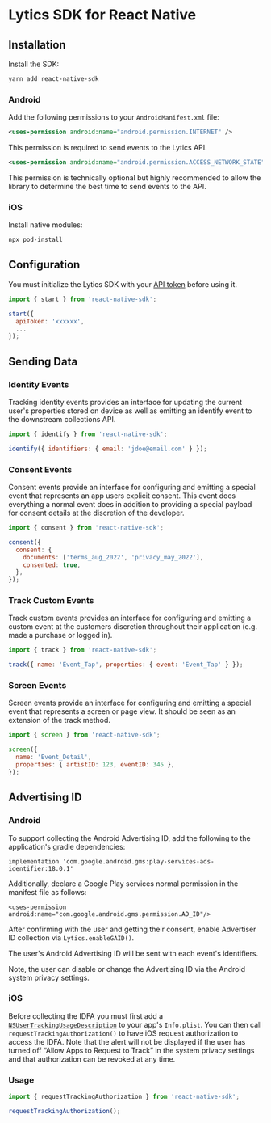 # Lytics SDK for React Native

## Installation

Install the SDK:

```sh
yarn add react-native-sdk
```

### Android

Add the following permissions to your `AndroidManifest.xml` file:

```xml
<uses-permission android:name="android.permission.INTERNET" />
```

This permission is required to send events to the Lytics API.

```xml
<uses-permission android:name="android.permission.ACCESS_NETWORK_STATE" />
```

This permission is technically optional but highly recommended to allow the library to determine the best time to send events to the API.

### iOS

Install native modules:

```sh
npx pod-install
```

## Configuration

You must initialize the Lytics SDK with your [API token](https://learn.lytics.com/documentation/product/features/account-management/managing-api-tokens) before using it.

```jsx
import { start } from 'react-native-sdk';

start({
  apiToken: 'xxxxxx',
  ...
});
```

## Sending Data

### Identity Events

Tracking identity events provides an interface for updating the current user's properties stored on device as well as emitting an identify event to the downstream collections API.

```jsx
import { identify } from 'react-native-sdk';

identify({ identifiers: { email: 'jdoe@email.com' } });
```

### Consent Events

Consent events provide an interface for configuring and emitting a special event that represents an app users explicit consent. This event does everything a normal event does in addition to providing a special payload for consent details at the discretion of the developer.

```jsx
import { consent } from 'react-native-sdk';

consent({
  consent: {
    documents: ['terms_aug_2022', 'privacy_may_2022'],
    consented: true,
  },
});
```

### Track Custom Events

Track custom events provides an interface for configuring and emitting a custom event at the customers discretion throughout their application (e.g. made a purchase or logged in).

```jsx
import { track } from 'react-native-sdk';

track({ name: 'Event_Tap', properties: { event: 'Event_Tap' } });
```

### Screen Events

Screen events provide an interface for configuring and emitting a special event that represents a screen or page view. It should be seen as an extension of the track method.

```jsx
import { screen } from 'react-native-sdk';

screen({
  name: 'Event_Detail',
  properties: { artistID: 123, eventID: 345 },
});
```

## Advertising ID

### Android

To support collecting the Android Advertising ID, add the following to the application's gradle dependencies:

`implementation 'com.google.android.gms:play-services-ads-identifier:18.0.1'`

Additionally, declare a Google Play services normal permission in the manifest file as follows:

`<uses-permission android:name="com.google.android.gms.permission.AD_ID"/>`

After confirming with the user and getting their consent, enable Advertiser ID collection via `Lytics.enableGAID()`.

The user's Android Advertising ID will be sent with each event's identifiers.

Note, the user can disable or change the Advertising ID via the Android system privacy settings.

### iOS

Before collecting the IDFA you must first add a [`NSUserTrackingUsageDescription`](https://developer.apple.com/documentation/bundleresources/information_property_list/nsusertrackingusagedescription) to your app's `Info.plist`. You can then call `requestTrackingAuthorization()` to have iOS request authorization to access the IDFA. Note that the alert will not be displayed if the user has turned off “Allow Apps to Request to Track” in the system privacy settings and that authorization can be revoked at any time.

### Usage

```jsx
import { requestTrackingAuthorization } from 'react-native-sdk';

requestTrackingAuthorization();
```
